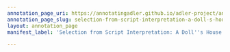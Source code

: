 ```yaml
---
annotation_page_uri: https://annotatingadler.github.io/adler-project/annotations/selection-from-script-interpretation-a-doll-s-house-ads0168--canvas-1-body-language.json
annotation_page_slug: selection-from-script-interpretation-a-doll-s-house-ads0168--canvas-1-body-language
layout: annotation_page
manifest_label: 'Selection from Script Interpretation: A Doll''s House (ADS0168)'

---
```

